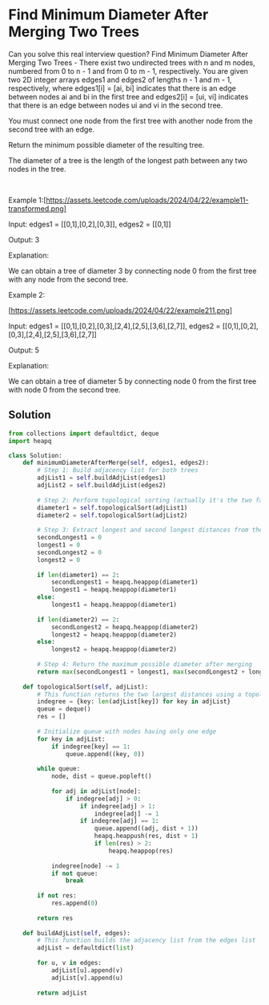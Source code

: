 # Find Minimum Diameter After Merging Two Trees

Can you solve this real interview question? Find Minimum Diameter After Merging Two Trees - There exist two undirected trees with n and m nodes, numbered from 0 to n - 1 and from 0 to m - 1, respectively. You are given two 2D integer arrays edges1 and edges2 of lengths n - 1 and m - 1, respectively, where edges1[i] = [ai, bi] indicates that there is an edge between nodes ai and bi in the first tree and edges2[i] = [ui, vi] indicates that there is an edge between nodes ui and vi in the second tree.

You must connect one node from the first tree with another node from the second tree with an edge.

Return the minimum possible diameter of the resulting tree.

The diameter of a tree is the length of the longest path between any two nodes in the tree.

 

Example 1:[https://assets.leetcode.com/uploads/2024/04/22/example11-transformed.png]

Input: edges1 = [[0,1],[0,2],[0,3]], edges2 = [[0,1]]

Output: 3

Explanation:

We can obtain a tree of diameter 3 by connecting node 0 from the first tree with any node from the second tree.

Example 2:

[https://assets.leetcode.com/uploads/2024/04/22/example211.png]

Input: edges1 = [[0,1],[0,2],[0,3],[2,4],[2,5],[3,6],[2,7]], edges2 = [[0,1],[0,2],[0,3],[2,4],[2,5],[3,6],[2,7]]

Output: 5

Explanation:

We can obtain a tree of diameter 5 by connecting node 0 from the first tree with node 0 from the second tree.

## Solution
```py
from collections import defaultdict, deque
import heapq

class Solution:
    def minimumDiameterAfterMerge(self, edges1, edges2):
        # Step 1: Build adjacency list for both trees
        adjList1 = self.buildAdjList(edges1)
        adjList2 = self.buildAdjList(edges2)
        
        # Step 2: Perform topological sorting (actually it's the two farthest nodes approach)
        diameter1 = self.topologicalSort(adjList1)
        diameter2 = self.topologicalSort(adjList2)
        
        # Step 3: Extract longest and second longest distances from the two trees
        secondLongest1 = 0
        longest1 = 0
        secondLongest2 = 0
        longest2 = 0
        
        if len(diameter1) == 2:
            secondLongest1 = heapq.heappop(diameter1)
            longest1 = heapq.heappop(diameter1)
        else:
            longest1 = heapq.heappop(diameter1)
        
        if len(diameter2) == 2:
            secondLongest2 = heapq.heappop(diameter2)
            longest2 = heapq.heappop(diameter2)
        else:
            longest2 = heapq.heappop(diameter2)
        
        # Step 4: Return the maximum possible diameter after merging
        return max(secondLongest1 + longest1, max(secondLongest2 + longest2, longest1 + longest2 + 1))
    
    def topologicalSort(self, adjList):
        # This function returns the two largest distances using a topological traversal like BFS/DFS
        indegree = {key: len(adjList[key]) for key in adjList}
        queue = deque()
        res = []
        
        # Initialize queue with nodes having only one edge
        for key in adjList:
            if indegree[key] == 1:
                queue.append((key, 0))
        
        while queue:
            node, dist = queue.popleft()
            
            for adj in adjList[node]:
                if indegree[adj] > 0:
                    if indegree[adj] > 1:
                        indegree[adj] -= 1
                    if indegree[adj] == 1:
                        queue.append((adj, dist + 1))
                        heapq.heappush(res, dist + 1)
                        if len(res) > 2:
                            heapq.heappop(res)
            
            indegree[node] -= 1
            if not queue:
                break
        
        if not res:
            res.append(0)
        
        return res
    
    def buildAdjList(self, edges):
        # This function builds the adjacency list from the edges list
        adjList = defaultdict(list)
        
        for u, v in edges:
            adjList[u].append(v)
            adjList[v].append(u)
        
        return adjList
```
